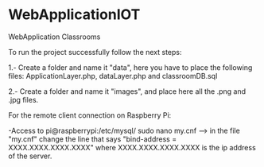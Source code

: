 # WebApplicationIOT
WebApplication Classrooms

To run the project successfully follow the next steps:

1.- Create a folder and name it "data", here you have to place the following files: ApplicationLayer.php, dataLayer.php and classroomDB.sql

2.- Create a folder and name it "images", and place here all the .png and .jpg files.



For the remote client connection on Raspberry Pi:

-Access to pi@raspberrypi:/etc/mysql/ sudo nano my.cnf
    --> in the file "my.cnf" change the line that says  "bind-address = XXXX.XXXX.XXXX.XXXX"
    where XXXX.XXXX.XXXX.XXXX is the ip address of the server.
